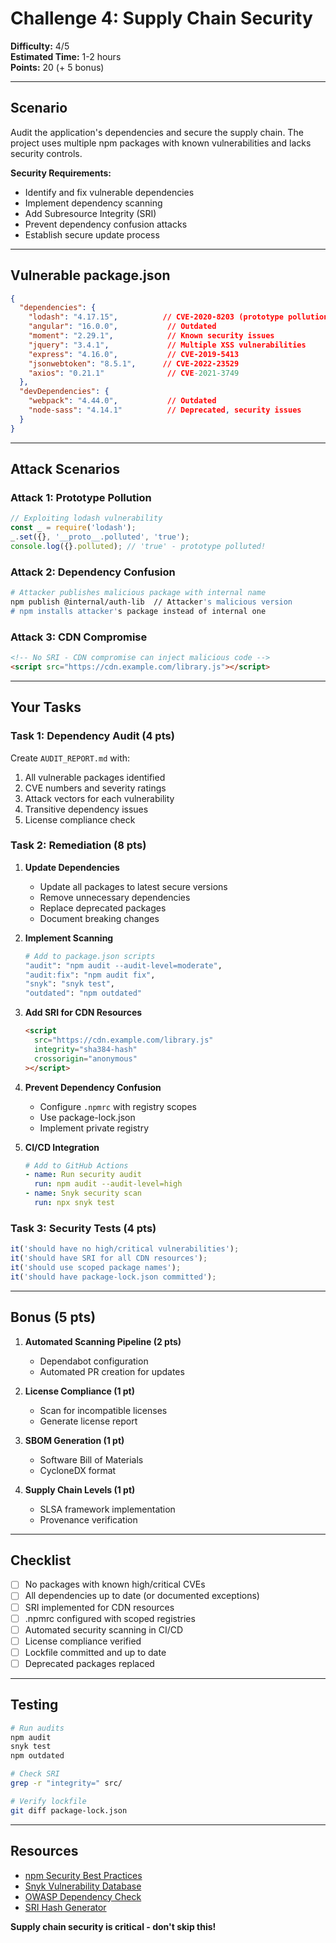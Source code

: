 # Challenge 4: Supply Chain Security

**Difficulty:** 4/5  
**Estimated Time:** 1-2 hours  
**Points:** 20 (+ 5 bonus)

---

## Scenario

Audit the application's dependencies and secure the supply chain. The project uses multiple npm packages with known vulnerabilities and lacks security controls.

**Security Requirements:**
- Identify and fix vulnerable dependencies
- Implement dependency scanning
- Add Subresource Integrity (SRI)
- Prevent dependency confusion attacks
- Establish secure update process

---

## Vulnerable package.json

```json
{
  "dependencies": {
    "lodash": "4.17.15",          // CVE-2020-8203 (prototype pollution)
    "angular": "16.0.0",           // Outdated
    "moment": "2.29.1",            // Known security issues
    "jquery": "3.4.1",             // Multiple XSS vulnerabilities
    "express": "4.16.0",           // CVE-2019-5413
    "jsonwebtoken": "8.5.1",      // CVE-2022-23529
    "axios": "0.21.1"              // CVE-2021-3749
  },
  "devDependencies": {
    "webpack": "4.44.0",           // Outdated
    "node-sass": "4.14.1"          // Deprecated, security issues
  }
}
```

---

## Attack Scenarios

### Attack 1: Prototype Pollution
```javascript
// Exploiting lodash vulnerability
const _ = require('lodash');
_.set({}, '__proto__.polluted', 'true');
console.log({}.polluted); // 'true' - prototype polluted!
```

### Attack 2: Dependency Confusion
```bash
# Attacker publishes malicious package with internal name
npm publish @internal/auth-lib  // Attacker's malicious version
# npm installs attacker's package instead of internal one
```

### Attack 3: CDN Compromise
```html
<!-- No SRI - CDN compromise can inject malicious code -->
<script src="https://cdn.example.com/library.js"></script>
```

---

## Your Tasks

### Task 1: Dependency Audit (4 pts)

Create `AUDIT_REPORT.md` with:
1. All vulnerable packages identified
2. CVE numbers and severity ratings
3. Attack vectors for each vulnerability
4. Transitive dependency issues
5. License compliance check

### Task 2: Remediation (8 pts)

1. **Update Dependencies**
   - Update all packages to latest secure versions
   - Remove unnecessary dependencies
   - Replace deprecated packages
   - Document breaking changes

2. **Implement Scanning**
   ```bash
   # Add to package.json scripts
   "audit": "npm audit --audit-level=moderate",
   "audit:fix": "npm audit fix",
   "snyk": "snyk test",
   "outdated": "npm outdated"
   ```

3. **Add SRI for CDN Resources**
   ```html
   <script 
     src="https://cdn.example.com/library.js"
     integrity="sha384-hash"
     crossorigin="anonymous"
   ></script>
   ```

4. **Prevent Dependency Confusion**
   - Configure `.npmrc` with registry scopes
   - Use package-lock.json
   - Implement private registry

5. **CI/CD Integration**
   ```yaml
   # Add to GitHub Actions
   - name: Run security audit
     run: npm audit --audit-level=high
   - name: Snyk security scan
     run: npx snyk test
   ```

### Task 3: Security Tests (4 pts)
```typescript
it('should have no high/critical vulnerabilities');
it('should have SRI for all CDN resources');
it('should use scoped package names');
it('should have package-lock.json committed');
```

---

## Bonus (5 pts)

1. **Automated Scanning Pipeline (2 pts)**
   - Dependabot configuration
   - Automated PR creation for updates

2. **License Compliance (1 pt)**
   - Scan for incompatible licenses
   - Generate license report

3. **SBOM Generation (1 pt)**
   - Software Bill of Materials
   - CycloneDX format

4. **Supply Chain Levels (1 pt)**
   - SLSA framework implementation
   - Provenance verification

---

## Checklist

- [ ] No packages with known high/critical CVEs
- [ ] All dependencies up to date (or documented exceptions)
- [ ] SRI implemented for CDN resources
- [ ] .npmrc configured with scoped registries
- [ ] Automated security scanning in CI/CD
- [ ] License compliance verified
- [ ] Lockfile committed and up to date
- [ ] Deprecated packages replaced

---

## Testing

```bash
# Run audits
npm audit
snyk test
npm outdated

# Check SRI
grep -r "integrity=" src/

# Verify lockfile
git diff package-lock.json
```

---

## Resources

- [npm Security Best Practices](https://docs.npmjs.com/packages-and-modules/securing-your-code)
- [Snyk Vulnerability Database](https://snyk.io/vuln)
- [OWASP Dependency Check](https://owasp.org/www-project-dependency-check/)
- [SRI Hash Generator](https://www.srihash.org/)

**Supply chain security is critical - don't skip this!** 
